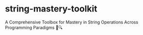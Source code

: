 # string-mastery-toolkit
A Comprehensive Toolbox for Mastery in String Operations Across Programming Paradigms 🚀🔍
